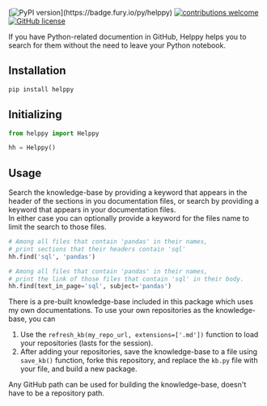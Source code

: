 [![PyPI version](https://badge.fury.io/py/helppy.svg?)](https://badge.fury.io/py/helppy)
[![contributions welcome](https://img.shields.io/badge/contributions-welcome-brightgreen.svg)](https://github.com/vvaezian/helppy/issues)
[![GitHub license](https://img.shields.io/github/license/vvaezian/helppy.svg)](https://github.com/vvaezian/helppy/blob/main/LICENCE)

If you have Python-related documention in GitHub, Helppy helps you to search for them without the need to leave your Python notebook.

## Installation
```python
pip install helppy
```

## Initializing
```python
from helppy import Helppy

hh = Helppy()
```

## Usage
Search the knowledge-base by providing a keyword that appears in the header of the sections in you documentation files, or search by providing a keyword that appears in your documentation files.  
In either case you can optionally provide a keyword for the files name to limit the search to those files.
```python
# Among all files that contain 'pandas' in their names, 
# print sections that their headers contain 'sql'
hh.find('sql', 'pandas')

# Among all files that contain 'pandas' in their names, 
# print the link of those files that contain 'sql' in their body.
hh.find(text_in_page='sql', subject='pandas')
```

There is a pre-built knowledge-base included in this package which uses my own documentations. To use your own repositories as the knowledge-base, you can 
1. Use the `refresh_kb(my_repo_url, extensions=['.md'])` function to load your repositories (lasts for the session).
2. After adding your repositories, save the knowledge-base to a file using `save_kb()` function, forke this repository, and replace the `kb.py` file with your file, and build a new package.

Any GitHub path can be used for building the knowledge-base, doesn't have to be a repository path. 

